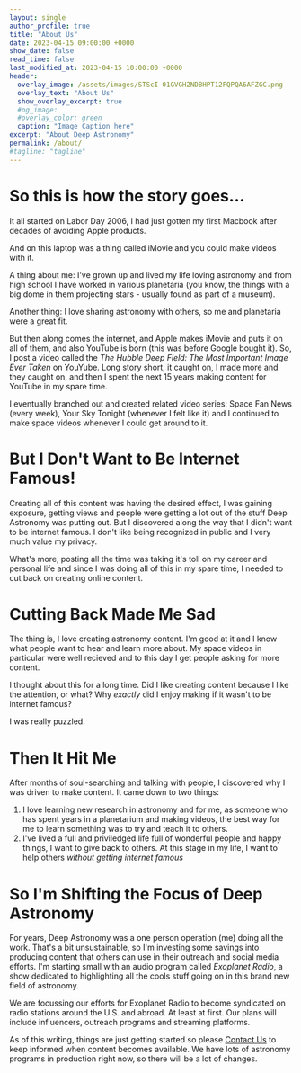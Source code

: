 ```yaml
---
layout: single
author_profile: true
title: "About Us"
date: 2023-04-15 09:00:00 +0000
show_date: false
read_time: false
last_modified_at: 2023-04-15 10:00:00 +0000
header:
  overlay_image: /assets/images/STScI-01GVGH2NDBHPT12FQPQA6AFZGC.png
  overlay_text: "About Us"
  show_overlay_excerpt: true
  #og_image:
  #overlay_color: green
  caption: "Image Caption here"
excerpt: "About Deep Astronomy"
permalink: /about/
#tagline: "tagline"
---
```

<h1>So this is how the story goes... </h1>
It all started on Labor Day 2006, I had just gotten my first Macbook after decades of avoiding Apple products.

And on this laptop was a thing called iMovie and you could make videos with it.

A thing about me: I've grown up and lived my life loving astronomy and from high school I have worked in various planetaria (you know, the things with a big dome in them projecting stars - usually found as part of a museum).

Another thing:  I love sharing astronomy with others, so me and planetaria were a great fit.

But then along comes the internet, and Apple makes iMovie and puts it on all of them, and also YouTube is born (this was before Google bought it).  So, I post a video called the *The Hubble Deep Field: The Most Important Image Ever Taken* on YouYube.  Long story short, it caught on, I made more and they caught on, and then I spent the next 15 years making content for YouTube in my spare time.

I eventually branched out and created related video series: Space Fan News (every week), Your Sky Tonight (whenever I felt like it) and I continued to make space videos whenever I could get around to it.

<h1>But I Don't Want to Be Internet Famous!</h1>

Creating all of this content was having the desired effect, I was gaining exposure, getting views and people were getting a lot out of the stuff Deep Astronomy was putting out.  But I discovered along the way that I didn't want to be internet famous.  I don't like being recognized in public and I very much value my privacy.

What's more, posting all the time was taking it's toll on my career and personal life and since I was doing all of this in my spare time, I needed to cut back on creating online content.

<h1>Cutting Back Made Me Sad</h1>

The thing is, I love creating astronomy content.  I'm good at it and I know what people want to hear and learn more about. My space videos in particular were well recieved and to this day I get people asking for more content.

I thought about this for a long time.  Did I like creating content because I like the attention, or what?  Why *exactly* did I enjoy making if it wasn't to be internet famous?

I was really puzzled.

<h1>Then It Hit Me</h1>

After months of soul-searching and talking with people, I discovered why I was driven to make content.  It came down to two things:

1. I love learning new research in astronomy and for me, as someone who has spent years in a planetarium and making videos, the best way for me to learn something was to try and teach it to others.
2. I've lived a full and priviledged life full of wonderful people and happy things, I want to give back to others. At this stage in my life, I want to help others *without getting internet famous*

<h1>So I'm Shifting the Focus of Deep Astronomy</h1>

For years, Deep Astronomy was a one person operation (me) doing all the work.  That's a bit unsustainable, so I'm investing some savings into producing content that others can use in their outreach and social media efforts.  I'm starting small with an audio program called *Exoplanet Radio*, a show dedicated to highlighting all the cools stuff going on in this brand new field of astronomy.

We are focussing our efforts for Exoplanet Radio to become syndicated on radio stations around the U.S. and abroad. At least at first.  Our plans will include influencers, outreach programs and streaming platforms.

As of this writing, things are just getting started so please [Contact Us](/contact/) to keep informed when content becomes available.  We have lots of astronomy programs in production right now, so there will be a lot of changes.